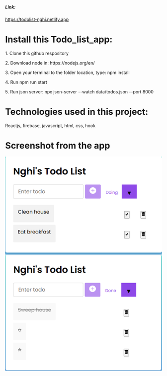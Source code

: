 <h5>Link:</h5>
<a href="https://todolist-nghi.netlify.app/">
https://todolist-nghi.netlify.app</a>
<h1>Install this Todo_list_app:</h1>
<p>1. Clone this github respository</p>
<p>2. Download node in: https://nodejs.org/en/</p>
<p>3. Open your terminal to the folder location, type: npm install</p>
<p>4. Run npm run start</p>
<p>5. Run json server: npx json-server --watch data/todos.json --port 8000</p>
<h1>Technologies used in this project:</h1>
<p>Reactjs, firebase, javascript, html, css, hook</p>
<h1>Screenshot from the app</h1>
<img src="./src/assets/Capture.PNG">
<img src="./src/assets/Capture1.PNG">

